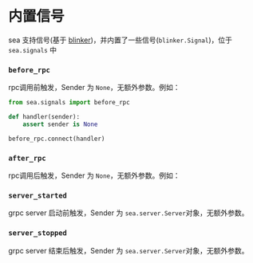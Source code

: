 # 内置信号

sea 支持信号(基于 [blinker](https://github.com/jek/blinker))，并内置了一些信号(`blinker.Signal`)，位于 `sea.signals` 中

### `before_rpc`

rpc调用前触发，Sender 为 `None`，无额外参数。例如：

```python
from sea.signals import before_rpc

def handler(sender):
    assert sender is None

before_rpc.connect(handler)
```

### `after_rpc`

rpc调用后触发，Sender 为 `None`，无额外参数。例如：

### `server_started`

grpc server 启动前触发，Sender 为 `sea.server.Server`对象，无额外参数。

### `server_stopped`

grpc server 结束后触发，Sender 为 `sea.server.Server`对象，无额外参数。
